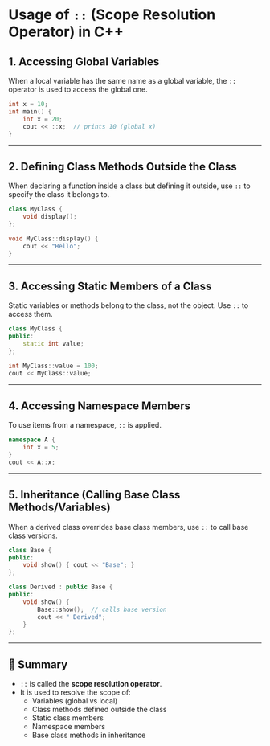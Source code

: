 # Usage of `::` (Scope Resolution Operator) in C++

## 1. Accessing Global Variables
When a local variable has the same name as a global variable, the `::` operator is used to access the global one.

```cpp
int x = 10;
int main() {
    int x = 20;
    cout << ::x;  // prints 10 (global x)
}
```

---

## 2. Defining Class Methods Outside the Class
When declaring a function inside a class but defining it outside, use `::` to specify the class it belongs to.

```cpp
class MyClass {
    void display();
};

void MyClass::display() {
    cout << "Hello";
}
```

---

## 3. Accessing Static Members of a Class
Static variables or methods belong to the class, not the object. Use `::` to access them.

```cpp
class MyClass {
public:
    static int value;
};

int MyClass::value = 100;
cout << MyClass::value;
```

---

## 4. Accessing Namespace Members
To use items from a namespace, `::` is applied.

```cpp
namespace A {
    int x = 5;
}
cout << A::x;
```

---

## 5. Inheritance (Calling Base Class Methods/Variables)
When a derived class overrides base class members, use `::` to call base class versions.

```cpp
class Base {
public:
    void show() { cout << "Base"; }
};

class Derived : public Base {
public:
    void show() {
        Base::show();  // calls base version
        cout << " Derived";
    }
};
```

---

## 📌 Summary
- `::` is called the **scope resolution operator**.  
- It is used to resolve the scope of:
  - Variables (global vs local)
  - Class methods defined outside the class
  - Static class members
  - Namespace members
  - Base class methods in inheritance

